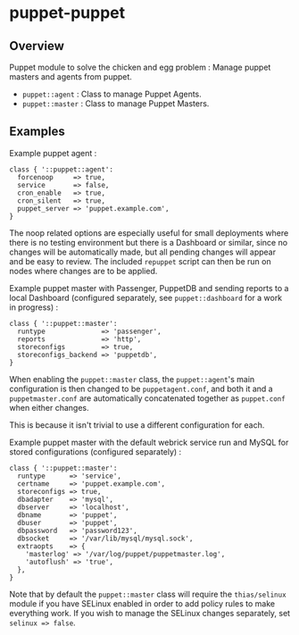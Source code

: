 # puppet-puppet

## Overview

Puppet module to solve the chicken and egg problem : Manage puppet masters and
agents from puppet.

* `puppet::agent` : Class to manage Puppet Agents.
* `puppet::master` : Class to manage Puppet Masters.

## Examples

Example puppet agent :

```puppet
class { '::puppet::agent':
  forcenoop     => true,
  service       => false,
  cron_enable   => true,
  cron_silent   => true,
  puppet_server => 'puppet.example.com',
}
```

The noop related options are especially useful for small deployments where
there is no testing environment but there is a Dashboard or similar, since
no changes will be automatically made, but all pending changes will appear
and be easy to review. The included `repuppet` script can then be run on
nodes where changes are to be applied.

Example puppet master with Passenger, PuppetDB and sending reports to a local
Dashboard (configured separately, see `puppet::dashboard` for a work in
progress) :

```puppet
class { '::puppet::master':
  runtype              => 'passenger',
  reports              => 'http',
  storeconfigs         => true,
  storeconfigs_backend => 'puppetdb',
}
```

When enabling the `puppet::master` class, the `puppet::agent`'s main
configuration is then changed to be `puppetagent.conf`, and both it and a
`puppetmaster.conf` are automatically concatenated together as `puppet.conf`
when either changes.

This is because it isn't trivial to use a different configuration for each.

Example puppet master with the default webrick service run and MySQL for
stored configurations (configured separately) :

```puppet
class { '::puppet::master':
  runtype      => 'service',
  certname     => 'puppet.example.com',
  storeconfigs => true,
  dbadapter    => 'mysql',
  dbserver     => 'localhost',
  dbname       => 'puppet',
  dbuser       => 'puppet',
  dbpassword   => 'password123',
  dbsocket     => '/var/lib/mysql/mysql.sock',
  extraopts    => {
    'masterlog' => '/var/log/puppet/puppetmaster.log',
    'autoflush' => 'true',
  },  
}
```

Note that by default the `puppet::master` class will require the
`thias/selinux` module if you have SELinux enabled in order to add policy
rules to make everything work. If you wish to manage the SELinux changes
separately, set `selinux => false`.

